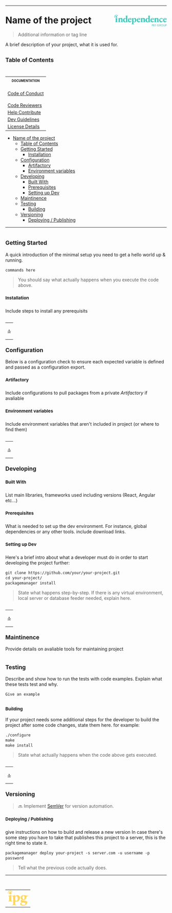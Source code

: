 # <hr />Name of the project <img align="right" alt="IPG" src="./img/logo.large.svg" width="164" valign="middle" />

<a name="top"></a>

> Additional information or tag line

A brief description of your project, what it is used for.

## <sup>Table of Contents</sup>

<table align="right">
<tr><th scope="col"><sub><sup>DOCUMENTATION</sup></sub></td></tr><tr><td>

[Code of Conduct](.github/CODE_OF_CONDUCT.md)</td></tr><tr><td>
[Code Reviewers](.github/CODEOWNER.md)</td></tr><tr><td>
[Help Contribute](.github/CONTRIBUTING.md)</td></tr><tr><td>
[Dev Guidelines](.github/DEVELOPMENT.md)</td></tr><tr><td>
[License Details](LICENSE.md)</td></tr></table>

- [Name of the project ](#name-of-the-project-)
  - [Table of Contents](#table-of-contents)
  - [ Getting Started ](#-getting-started-)
    - [ Installation ](#-installation-)
  - [ Configuration ](#-configuration-)
    - [ Artifactory ](#-artifactory-)
    - [ Environment variables](#-environment-variables)
  - [ Developing ](#-developing-)
    - [ Built With ](#-built-with-)
    - [ Prerequisites ](#-prerequisites-)
    - [ Setting up Dev ](#-setting-up-dev-)
  - [ Maintinence ](#-maintinence-)
  - [ Testing ](#-testing-)
    - [ Building ](#-building-)
  - [ Versioning ](#-versioning-)
    - [ Deploying / Publishing ](#-deploying--publishing-)

---

## <sub> Getting Started </sub>

A quick introduction of the minimal setup you need to get a hello world up & running.

```shell
commands here
```

> You should say what actually happens when you execute the code above.

### <sup> Installation </sup>

Include steps to install any prerequisits

<table align="right"><tr><td>

<a href="#top" title="Return to top">:top:</a></td></tr></table>

## <sub> Configuration </sub>

Below is a configuration check to ensure each expected variable is defined and passed as a configuration export.

### <sup> Artifactory </sup>

Include configurations to pull packages from a private *Artifactory* if avaliable

### <sup> Environment variables</sup>

Include environment variables that aren't included in project (or where to find them)

<table align="right"><tr><td>

<a href="#top" title="Return to top">:top:</a></td></tr></table>

## <sub> Developing </sup>

### <sup> Built With </sup>
List main libraries, frameworks used including versions (React, Angular etc...)

### <sup> Prerequisites </sup>
What is needed to set up the dev environment. For instance, global dependencies or any other tools. include download links.

### <sup> Setting up Dev </sup>

Here's a brief intro about what a developer must do in order to start developing
the project further:

```shell
git clone https://github.com/your/your-project.git
cd your-project/
packagemanager install
```

> State what happens step-by-step. If there is any virtual environment, local server or database feeder needed, explain here.

<table align="right"><tr><td>

<a href="#top" title="Return to top">:top:</a></td></tr></table>

## <sub> Maintinence </sub>

Provide details on avaliable tools for maintaining project

## <sub> Testing </sub>

Describe and show how to run the tests with code examples.
Explain what these tests test and why.

```shell
Give an example
```

### <sub> Building </sub>

If your project needs some additional steps for the developer to build the
project after some code changes, state them here. for example:

```shell
./configure
make
make install
```

> State what actually happens when the code above gets executed.

<table align="right"><tr><td>

<a href="#top" title="Return to top">:top:</a></td></tr></table>

## <sub> Versioning </sub>

> :soon: Implement [SemVer][sem-ver-url] for version automation.


### <sup> Deploying / Publishing </sup>
give instructions on how to build and release a new version
In case there's some step you have to take that publishes this project to a
server, this is the right time to state it.

```shell
packagemanager deploy your-project -s server.com -u username -p password
```

> Tell what the previous code actually does.

---

<br />
<table align="center"><tr><td><img align="center" alt="IPG" src="./img/logo.small.svg" width="64" /></td></tr></table>

[js-api-url]: https://developer.mozilla.org/en-US/docs/Web/JavaScript
[web-components-url]: https://developer.mozilla.org/en-US/docs/Web/API/Web_components
[ipg-url]: https://www.independencepetgroup.com/
[sem-ver-url]: http://semver.org/
[contributors-url]: https://github.com/darcher-figo/documentation/graphs/contributors
[forks-url]: https://github.com/darcher-figo/documentation/network/members
[stars-url]: https://github.com/darcher-figo/documentation/stargazers
[issues-url]: https://github.com/darcher-figo/documentation/issues
[license-url]: https://github.com/darcher-figo/documentation/blob/master/LICENSE.txt